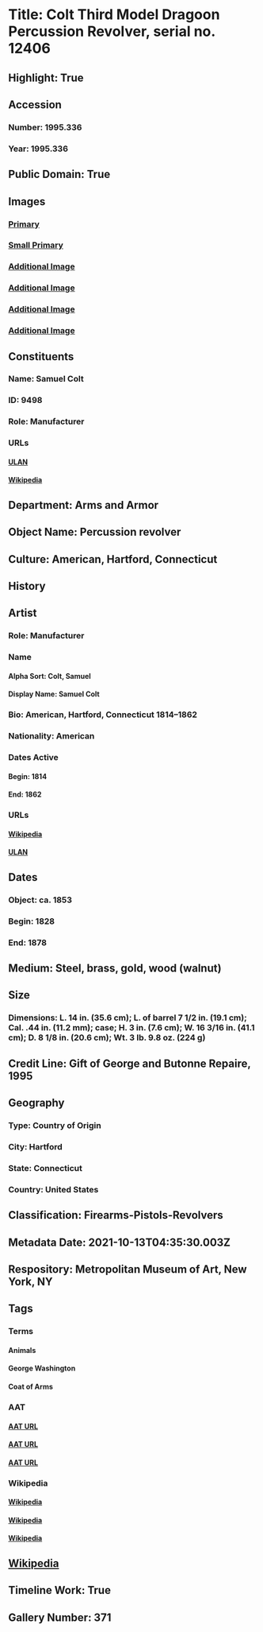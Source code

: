 # Title: Colt Third Model Dragoon Percussion Revolver, serial no. 12406
## Highlight: True
## Accession
### Number: 1995.336
### Year: 1995.336
## Public Domain: True
## Images
### [Primary](https://images.metmuseum.org/CRDImages/aa/original/DT752.jpg)
### [Small Primary](https://images.metmuseum.org/CRDImages/aa/web-large/DT752.jpg)
### [Additional Image](https://images.metmuseum.org/CRDImages/aa/original/DT3916.jpg)
### [Additional Image](https://images.metmuseum.org/CRDImages/aa/original/DT3917.jpg)
### [Additional Image](https://images.metmuseum.org/CRDImages/aa/original/DT3918.jpg)
### [Additional Image](https://images.metmuseum.org/CRDImages/aa/original/DT3919.jpg)
## Constituents
### Name: Samuel Colt
### ID: 9498
### Role: Manufacturer
### URLs
#### [ULAN](http://vocab.getty.edu/page/ulan/500101743)
#### [Wikipedia](https://www.wikidata.org/wiki/Q183246)
## Department: Arms and Armor
## Object Name: Percussion revolver
## Culture: American, Hartford, Connecticut
## History
## Artist
### Role: Manufacturer
### Name
#### Alpha Sort: Colt, Samuel
#### Display Name: Samuel Colt
### Bio: American, Hartford, Connecticut 1814–1862
### Nationality: American
### Dates Active
#### Begin: 1814
#### End: 1862
### URLs
#### [Wikipedia](https://www.wikidata.org/wiki/Q183246)
#### [ULAN](http://vocab.getty.edu/page/ulan/500101743)
## Dates
### Object: ca. 1853
### Begin: 1828
### End: 1878
## Medium: Steel, brass, gold, wood (walnut)
## Size
### Dimensions: L. 14 in. (35.6 cm); L. of barrel 7 1/2 in. (19.1 cm); Cal. .44 in. (11.2 mm); case; H. 3 in. (7.6 cm); W. 16 3/16 in. (41.1 cm); D. 8 1/8 in. (20.6 cm); Wt. 3 lb. 9.8 oz. (224 g)
## Credit Line: Gift of George and Butonne Repaire, 1995
## Geography
### Type: Country of Origin
### City: Hartford
### State: Connecticut
### Country: United States
## Classification: Firearms-Pistols-Revolvers
## Metadata Date: 2021-10-13T04:35:30.003Z
## Respository: Metropolitan Museum of Art, New York, NY
## Tags
### Terms
#### Animals
#### George Washington
#### Coat of Arms
### AAT
#### [AAT URL](http://vocab.getty.edu/page/aat/300249525)
#### [AAT URL](http://vocab.getty.edu/page/ulan/500126198)
#### [AAT URL](http://vocab.getty.edu/page/aat/300126352)
### Wikipedia
#### [Wikipedia]()
#### [Wikipedia]()
#### [Wikipedia]()
## [Wikipedia](https://www.wikidata.org/wiki/Q29383201)
## Timeline Work: True
## Gallery Number: 371